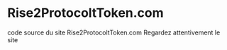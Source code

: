 # Rise2ProtocoltToken.com
code source du site Rise2ProtocoltToken.com
Regardez attentivement le site
